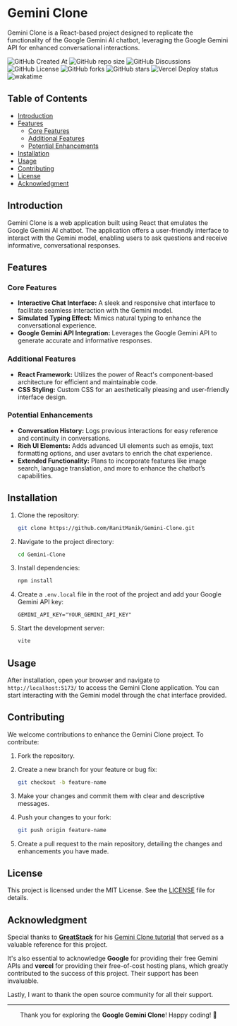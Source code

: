 # Gemini Clone

Gemini Clone is a React-based project designed to replicate the functionality of the Google Gemini AI chatbot, leveraging the Google Gemini API for enhanced conversational interactions.

<div>
    
  ![GitHub Created At](https://img.shields.io/github/created-at/RanitManik/Gemini-Clone)
  ![GitHub repo size](https://img.shields.io/github/repo-size/RanitManik/Gemini-Clone)
  ![GitHub Discussions](https://img.shields.io/github/discussions/RanitManik/Gemini-Clone)
  ![GitHub License](https://img.shields.io/github/license/RanitManik/Gemini-Clone)
  ![GitHub forks](https://img.shields.io/github/forks/RanitManik/Gemini-Clone?style=default)
  ![GitHub stars](https://img.shields.io/github/stars/RanitManik/Gemini-Clone?style=default)
  ![Vercel Deploy status](https://deploy-badge.vercel.app/vercel/Gemini-Clone)
  ![wakatime](https://wakatime.com/badge/github/RanitManik/Gemini-Clone.svg)

</div>

## Table of Contents

- [Introduction](#introduction)
- [Features](#features)
    - [Core Features](#core-features)
    - [Additional Features](#additional-features)
    - [Potential Enhancements](#potential-enhancements)
- [Installation](#installation)
- [Usage](#usage)
- [Contributing](#contributing)
- [License](#license)
- [Acknowledgment](#acknowledgment)

## Introduction

Gemini Clone is a web application built using React that emulates the Google Gemini AI chatbot. The application offers a user-friendly interface to interact with the Gemini model, enabling users to ask questions and receive informative, conversational responses.

## Features

### Core Features

- **Interactive Chat Interface:** A sleek and responsive chat interface to facilitate seamless interaction with the Gemini model.
- **Simulated Typing Effect:** Mimics natural typing to enhance the conversational experience.
- **Google Gemini API Integration:** Leverages the Google Gemini API to generate accurate and informative responses.

### Additional Features

- **React Framework:** Utilizes the power of React's component-based architecture for efficient and maintainable code.
- **CSS Styling:** Custom CSS for an aesthetically pleasing and user-friendly interface design.

### Potential Enhancements

- **Conversation History:** Logs previous interactions for easy reference and continuity in conversations.
- **Rich UI Elements:** Adds advanced UI elements such as emojis, text formatting options, and user avatars to enrich the chat experience.
- **Extended Functionality:** Plans to incorporate features like image search, language translation, and more to enhance the chatbot’s capabilities.

## Installation

1. Clone the repository:

   ```bash
   git clone https://github.com/RanitManik/Gemini-Clone.git
   ```

2. Navigate to the project directory:

   ```bash
   cd Gemini-Clone
   ```

3. Install dependencies:

   ```bash
   npm install
   ```

4. Create a `.env.local` file in the root of the project and add your Google Gemini API key:

   ```plaintext
   GEMINI_API_KEY="YOUR_GEMINI_API_KEY"
   ```

5. Start the development server:

   ```bash
   vite
   ```

## Usage

After installation, open your browser and navigate to `http://localhost:5173/` to access the Gemini Clone application. You can start interacting with the Gemini model through the chat interface provided.

## Contributing

We welcome contributions to enhance the Gemini Clone project. To contribute:

1. Fork the repository.
2. Create a new branch for your feature or bug fix:

   ```bash
   git checkout -b feature-name
   ```

3. Make your changes and commit them with clear and descriptive messages.
4. Push your changes to your fork:

   ```bash
   git push origin feature-name
   ```

5. Create a pull request to the main repository, detailing the changes and enhancements you have made.

## License

This project is licensed under the MIT License. See the [LICENSE](LICENSE) file for details.

## Acknowledgment

Special thanks to **[GreatStack](https://www.youtube.com/@GreatStackDev)** for his [Gemini Clone tutorial](https://youtu.be/0yboGn8errU?feature=shared) that served as a valuable reference for this project.

It's also essential to acknowledge **Google** for providing their free Gemini APIs and **vercel** for providing their free-of-cost hosting plans, which greatly contributed to the success of this project. Their support has been invaluable.

Lastly, I want to thank the open source community for all their support.

---

<p align="center">Thank you for exploring the <strong>Google Gemini Clone</strong>! Happy coding! 🚀</p>
